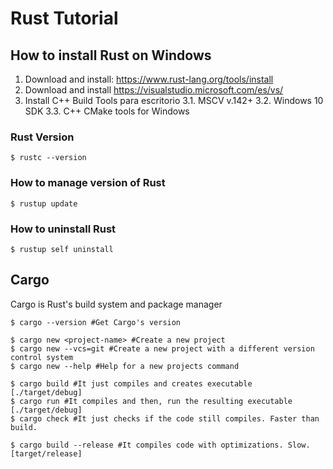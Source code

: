 # Rust Tutorial

## How to install Rust on Windows

1. Download and install: https://www.rust-lang.org/tools/install
2. Download and install https://visualstudio.microsoft.com/es/vs/
3. Install C++ Build Tools para escritorio
   3.1. MSCV v.142+
   3.2. Windows 10 SDK
   3.3. C++ CMake tools for Windows

### Rust Version

```shell
$ rustc --version
```

### How to manage version of Rust

```shell
$ rustup update
```

### How to uninstall Rust

```shell
$ rustup self uninstall
```

## Cargo

Cargo is Rust's build system and package manager

```shell
$ cargo --version #Get Cargo's version

$ cargo new <project-name> #Create a new project
$ cargo new --vcs=git #Create a new project with a different version control system
$ cargo new --help #Help for a new projects command

$ cargo build #It just compiles and creates executable [./target/debug]
$ cargo run #It compiles and then, run the resulting executable [./target/debug]
$ cargo check #It just checks if the code still compiles. Faster than build.

$ cargo build --release #It compiles code with optimizations. Slow. [target/release]
```
